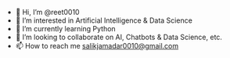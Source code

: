 - 👋 Hi, I’m @reet0010
- 👀 I’m interested in Artificial Intelligence & Data Science
- 🌱 I’m currently learning Python
- 💞️ I’m looking to collaborate on AI, Chatbots & Data Science, etc.
- 📫 How to reach me salikjamadar0010@gmail.com

<!---
reet0010/reet0010 is a ✨ special ✨ repository because its `README.md` (this file) appears on your GitHub profile.
You can click the Preview link to take a look at your changes.
--->
